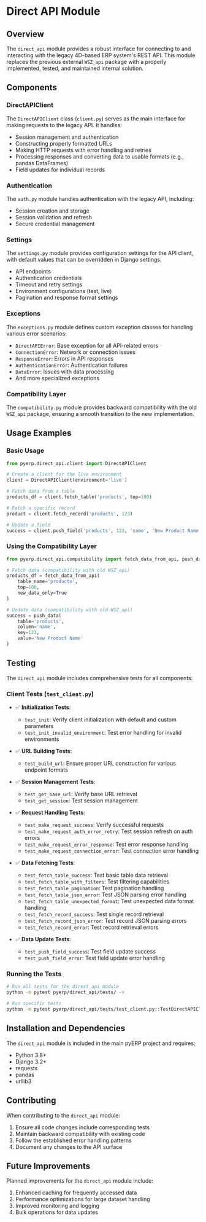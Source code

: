 # Direct API Module

## Overview

The `direct_api` module provides a robust interface for connecting to and interacting with the legacy 4D-based ERP system's REST API. This module replaces the previous external `WSZ_api` package with a properly implemented, tested, and maintained internal solution.

## Components

### DirectAPIClient

The `DirectAPIClient` class (`client.py`) serves as the main interface for making requests to the legacy API. It handles:

- Session management and authentication
- Constructing properly formatted URLs
- Making HTTP requests with error handling and retries
- Processing responses and converting data to usable formats (e.g., pandas DataFrames)
- Field updates for individual records

### Authentication

The `auth.py` module handles authentication with the legacy API, including:

- Session creation and storage
- Session validation and refresh
- Secure credential management

### Settings

The `settings.py` module provides configuration settings for the API client, with default values that can be overridden in Django settings:

- API endpoints
- Authentication credentials
- Timeout and retry settings
- Environment configurations (test, live)
- Pagination and response format settings

### Exceptions

The `exceptions.py` module defines custom exception classes for handling various error scenarios:

- `DirectAPIError`: Base exception for all API-related errors
- `ConnectionError`: Network or connection issues
- `ResponseError`: Errors in API responses
- `AuthenticationError`: Authentication failures
- `DataError`: Issues with data processing
- And more specialized exceptions

### Compatibility Layer

The `compatibility.py` module provides backward compatibility with the old `WSZ_api` package, ensuring a smooth transition to the new implementation.

## Usage Examples

### Basic Usage

```python
from pyerp.direct_api.client import DirectAPIClient

# Create a client for the live environment
client = DirectAPIClient(environment='live')

# Fetch data from a table
products_df = client.fetch_table('products', top=100)

# Fetch a specific record
product = client.fetch_record('products', 123)

# Update a field
success = client.push_field('products', 123, 'name', 'New Product Name')
```

### Using the Compatibility Layer

```python
from pyerp.direct_api.compatibility import fetch_data_from_api, push_data

# Fetch data (compatibility with old WSZ_api)
products_df = fetch_data_from_api(
    table_name='products',
    top=100,
    new_data_only=True
)

# Update data (compatibility with old WSZ_api)
success = push_data(
    table='products',
    column='name',
    key=123,
    value='New Product Name'
)
```

## Testing

The `direct_api` module includes comprehensive tests for all components:

### Client Tests (`test_client.py`)

- ✅ **Initialization Tests**: 
  - `test_init`: Verify client initialization with default and custom parameters
  - `test_init_invalid_environment`: Test error handling for invalid environments

- ✅ **URL Building Tests**:
  - `test_build_url`: Ensure proper URL construction for various endpoint formats

- ✅ **Session Management Tests**:
  - `test_get_base_url`: Verify base URL retrieval
  - `test_get_session`: Test session management

- ✅ **Request Handling Tests**:
  - `test_make_request_success`: Verify successful requests
  - `test_make_request_auth_error_retry`: Test session refresh on auth errors
  - `test_make_request_error_response`: Test error response handling
  - `test_make_request_connection_error`: Test connection error handling

- ✅ **Data Fetching Tests**:
  - `test_fetch_table_success`: Test basic table data retrieval
  - `test_fetch_table_with_filters`: Test filtering capabilities
  - `test_fetch_table_pagination`: Test pagination handling
  - `test_fetch_table_json_error`: Test JSON parsing error handling
  - `test_fetch_table_unexpected_format`: Test unexpected data format handling
  - `test_fetch_record_success`: Test single record retrieval
  - `test_fetch_record_json_error`: Test record JSON parsing errors
  - `test_fetch_record_error`: Test record retrieval errors

- ✅ **Data Update Tests**:
  - `test_push_field_success`: Test field update success
  - `test_push_field_error`: Test field update error handling

### Running the Tests

```bash
# Run all tests for the direct_api module
python -m pytest pyerp/direct_api/tests/ -v

# Run specific tests
python -m pytest pyerp/direct_api/tests/test_client.py::TestDirectAPIClient::test_fetch_table_pagination -v
```

## Installation and Dependencies

The `direct_api` module is included in the main pyERP project and requires:

- Python 3.8+
- Django 3.2+
- requests
- pandas
- urllib3

## Contributing

When contributing to the `direct_api` module:

1. Ensure all code changes include corresponding tests
2. Maintain backward compatibility with existing code
3. Follow the established error handling patterns
4. Document any changes to the API surface

## Future Improvements

Planned improvements for the `direct_api` module include:

1. Enhanced caching for frequently accessed data
2. Performance optimizations for large dataset handling
3. Improved monitoring and logging
4. Bulk operations for data updates 